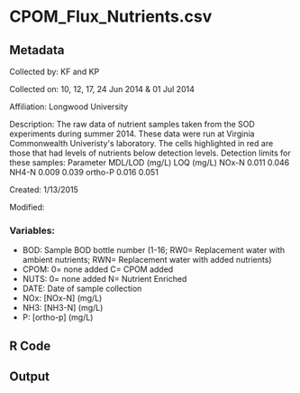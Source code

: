 # CPOM_Flux_Nutrients.csv

## Metadata

Collected by: KF and KP

Collected on: 10, 12, 17, 24 Jun 2014 & 01 Jul 2014

Affiliation: Longwood University

Description: The raw data of nutrient samples taken from the SOD experiments during summer 2014. These data were run at Virginia Commonwealth Univeristy's laboratory.
The cells highlighted in red are those that had levels of nutrients below detection levels. 
	Detection limits for these samples:
Parameter	MDL/LOD (mg/L)		LOQ (mg/L)
NOx-N		   0.011		   0.046
NH4-N		   0.009		   0.039
ortho-P		   0.016		   0.051

Created: 1/13/2015

Modified:

### Variables:

* BOD: Sample BOD bottle number (1-16; RW0= Replacement water with ambient nutrients; RWN= Replacement water with added nutrients)
* CPOM: 0= none added	C= CPOM added
* NUTS: 0= none added	N= Nutrient Enriched
* DATE: Date of sample collection
* NOx: [NOx-N] (mg/L)
* NH3: [NH3-N] (mg/L)
* P: [ortho-p] (mg/L)

## R Code


## Output

